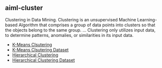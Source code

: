 ## aiml-cluster


Clustering in Data Mining. Clustering is an unsupervised Machine Learning-based Algorithm that comprises a group of data points into clusters so that the objects belong to the same group. ... Clustering only utilizes input data, to determine patterns, anomalies, or similarities in its input data.






- [K-Means Clsutering](https://github.com/nitor-infotech-oss/aiml-cluster/blob/main/K-Means%20Clsutering.ipynb)
- [K-Means Clsutering Dataset](https://github.com/nitor-infotech-oss/aiml-cluster/blob/main/Mall_Customers.csv)
- [Hierarchical Clustering](https://github.com/nitor-infotech-oss/aiml-cluster/blob/main/Hierarchical%20Clustering.ipynb)
- [Hierarchical Clustering Dataset](https://github.com/nitor-infotech-oss/aiml-cluster/blob/main/Mall_Customers.csv)

